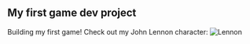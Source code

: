 ## My first game dev project

Building my first game! Check out my John Lennon character:
![Lennon](/resources/lennon/lennon_complete.png)
